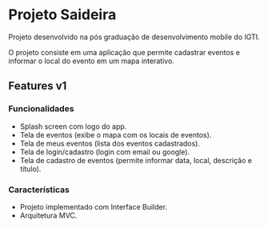 # Projeto Saideira
Projeto desenvolvido na pós graduação de desenvolvimento mobile do IGTI.

O projeto consiste em uma aplicação que permite cadastrar eventos e informar o local do evento em um mapa interativo.

## Features v1
### Funcionalidades
- Splash screen com logo do app.
- Tela de eventos (exibe o mapa com os locais de eventos).
- Tela de meus eventos (lista dos eventos cadastrados).
- Tela de login/cadastro (login com email ou google).
- Tela de cadastro de eventos (permite informar data, local, descrição e título).
### Características
- Projeto implementado com Interface Builder.
- Arquitetura MVC.
